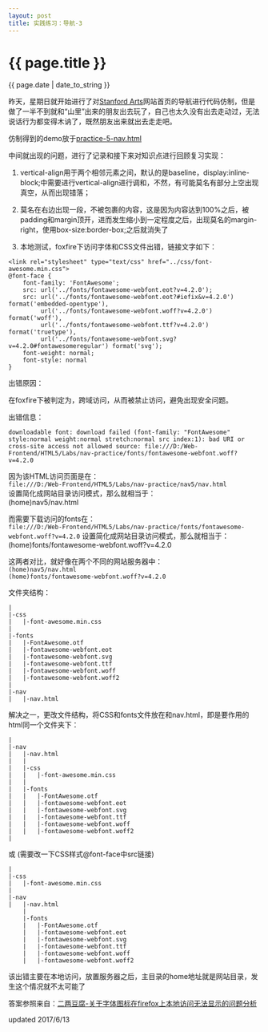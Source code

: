 ```yaml
---
layout: post
title: 实践练习：导航-3
---
```


{{ page.title }}
================
<p class="meta">{{ page.date | date_to_string }}</p>

昨天，星期日就开始进行了对[Stanford Arts](https://arts.stanford.edu/)网站首页的导航进行代码仿制，但是做了一半不到就和“山里”出来的朋友出去玩了，自己也太久没有出去走动过，无法说话行为都变得木讷了，既然朋友出来就出去走走吧。

仿制得到的demo放于[practice-5-nav.html](/demo/nav/practice-5/nav.html)

中间就出现的问题，进行了记录和接下来对知识点进行回顾复习实现：

1. vertical-align用于两个相邻元素之间，默认的是baseline，display:inline-block;中需要进行vertical-align进行调和，不然，有可能莫名有部分上空出现真空，从而出现错落；

2. 莫名在右边出现一段，不被包裹的内容，这是因为内容达到100%之后，被padding和margin顶开，进而发生缩小到一定程度之后，出现莫名的margin-right，使用box-size:border-box;之后就消失了

3. 本地测试，foxfire下访问字体和CSS文件出错，链接文字如下：   

```
<link rel="stylesheet" type="text/css" href="../css/font-awesome.min.css">     
@font-face {
    font-family: 'FontAwesome';
    src: url('../fonts/fontawesome-webfont.eot?v=4.2.0');
    src: url('../fonts/fontawesome-webfont.eot?#iefix&v=4.2.0') format('embedded-opentype'), 
    	 url('../fonts/fontawesome-webfont.woff?v=4.2.0') format('woff'), 
    	 url('../fonts/fontawesome-webfont.ttf?v=4.2.0') format('truetype'), 
    	 url('../fonts/fontawesome-webfont.svg?v=4.2.0#fontawesomeregular') format('svg');
    font-weight: normal;
    font-style: normal
}

```

出错原因：

在foxfire下被判定为，跨域访问，从而被禁止访问，避免出现安全问题。


出错信息：      
```
downloadable font: download failed (font-family: "FontAwesome" style:normal weight:normal stretch:normal src index:1): bad URI or cross-site access not allowed source: file:///D:/Web-Frontend/HTML5/Labs/nav-practice/fonts/fontawesome-webfont.woff?v=4.2.0     
```
因为该HTML访问页面是在：     
`file:///D:/Web-Frontend/HTML5/Labs/nav-practice/nav5/nav.html`      
设置简化成网站目录访问模式，那么就相当于：     
(home)nav5/nav.html

而需要下载访问的fonts在：   
`file:///D:/Web-Frontend/HTML5/Labs/nav-practice/fonts/fontawesome-webfont.woff?v=4.2.0`
设置简化成网站目录访问模式，那么就相当于：     
(home)fonts/fontawesome-webfont.woff?v=4.2.0     

这两者对比，就好像在两个不同的网站服务器中：     
`(home)nav5/nav.html`     
`(home)fonts/fontawesome-webfont.woff?v=4.2.0`     


文件夹结构：

```
|
|-css
|	|-font-awesome.min.css
|
|-fonts
|   |-FontAwesome.otf
|	|-fontawesome-webfont.eot
| 	|-fontawesome-webfont.svg
|	|-fontawesome-webfont.ttf
|	|-fontawesome-webfont.woff
|	|-fontawesome-webfont.woff2
|
|-nav
|	|-nav.html
```


解决之一，更改文件结构，将CSS和fonts文件放在和nav.html，即是要作用的html同一个文件夹下：

```
|
|-nav
|	|-nav.html
|	|
|	|-css
|	|	|-font-awesome.min.css
|	|
|	|-fonts
|	|   |-FontAwesome.otf
|	|	|-fontawesome-webfont.eot
|	| 	|-fontawesome-webfont.svg
|	|	|-fontawesome-webfont.ttf
|	|	|-fontawesome-webfont.woff
|	|	|-fontawesome-webfont.woff2
|
```

或
(需要改一下CSS样式@font-face中src链接)

```
|
|-css
|	|-font-awesome.min.css
|
|-nav
|	|-nav.html
	|
	|-fonts
	|   |-FontAwesome.otf
	|	|-fontawesome-webfont.eot
	| 	|-fontawesome-webfont.svg
	|	|-fontawesome-webfont.ttf
	|	|-fontawesome-webfont.woff
	|	|-fontawesome-webfont.woff2

```

该出错主要在本地访问，放置服务器之后，主目录的home地址就是网站目录，发生这个情况就不太可能了      

答案参照来自：[二两豆腐-关于字体图标在firefox上本地访问无法显示的问题分析](https://my.oschina.net/u/2457218/blog/782822)

updated 2017/6/13


